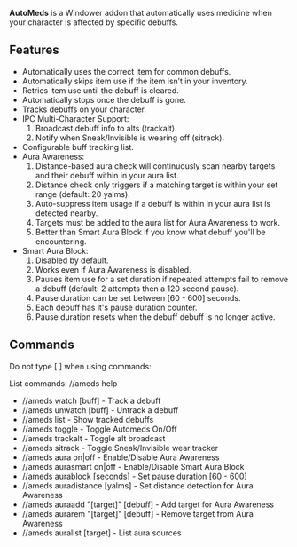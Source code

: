 **AutoMeds** is a Windower addon that automatically uses medicine when your character is affected by specific debuffs.

## Features

- Automatically uses the correct item for common debuffs.
- Automatically skips item use if the item isn’t in your inventory.
- Retries item use until the debuff is cleared.
- Automatically stops once the debuff is gone.
- Tracks debuffs on your character.
- IPC Multi-Character Support:
	1. Broadcast debuff info to alts (trackalt).
	2. Notify when Sneak/Invisible is wearing off (sitrack).
- Configurable buff tracking list.
- Aura Awareness:
	1. Distance-based aura check will continuously scan nearby targets and their debuff within in your aura list.
	2. Distance check only triggers if a matching target is within your set range (default: 20 yalms).
	3. Auto-suppress item usage if a debuff is within in your aura list is detected nearby.
	4. Targets must be added to the aura list for Aura Awareness to work.
	5. Better than Smart Aura Block if you know what debuff you'll be encountering.
- Smart Aura Block:
	1. Disabled by default.
	2. Works even if Aura Awareness is disabled.
	3. Pauses item use for a set duration if repeated attempts fail to remove a debuff (default: 2 attempts then a 120 second pause).
	4. Pause duration can be set between [60 - 600] seconds.
	5. Each debuff has it's pause duration counter.
	6. Pause duration resets when the debuff debuff is no longer active.
	
## Commands

Do not type [ ] when using commands:

List commands: //ameds help

- //ameds watch [buff] - Track a debuff
- //ameds unwatch [buff] - Untrack a debuff
- //ameds list - Show tracked debuffs
- //ameds toggle - Toggle Automeds On/Off
- //ameds trackalt - Toggle alt broadcast
- //ameds sitrack - Toggle Sneak/Invisible wear tracker
- //ameds aura on|off - Enable/Disable Aura Awareness
- //ameds aurasmart on|off - Enable/Disable Smart Aura Block
- //ameds aurablock [seconds] - Set pause duration [60 - 600]
- //ameds auradistance [yalms] - Set distance detection for Aura Awareness
- //ameds auraadd "[target]" [debuff] - Add target for Aura Awareness
- //ameds aurarem "[target]" [debuff] - Remove target from Aura Awareness
- //ameds auralist [target] - List aura sources
